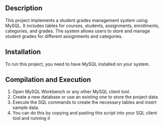 

## Description
This project implements a student grades management system using MySQL. It includes tables for courses, students, assignments, enrollments, categories, and grades. The system allows users to store and manage student grades for different assignments and categories.

## Installation
To run this project, you need to have MySQL installed on your system.

## Compilation and Execution
1. Open MySQL Workbench or any other MySQL client tool.
2. Create a new database or use an existing one to store the project data.
3. Execute the SQL commands to create the necessary tables and insert sample data.
4. You can do this by copying and pasting this script into your SQL client tool and running it

